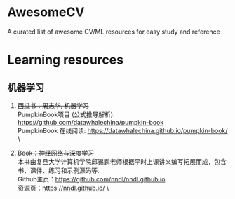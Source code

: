 # AwesomeCV
A curated list of awesome CV/ML resources for easy study and reference



# Learning resources

## 机器学习
1. ~~西瓜书：周志华, 机器学习~~ \
PumpkinBook项目 (公式推导解析): https://github.com/datawhalechina/pumpkin-book \
PumpkinBook 在线阅读: https://datawhalechina.github.io/pumpkin-book/  \

2. ~~Book：神经网络与深度学习~~ \
本书由复旦大学计算机学院邱锡鹏老师根据平时上课讲义编写拓展而成，包含书、课件、练习和示例源码等.\
Github主页：https://github.com/nndl/nndl.github.io  \
资源页：https://nndl.github.io/ \









